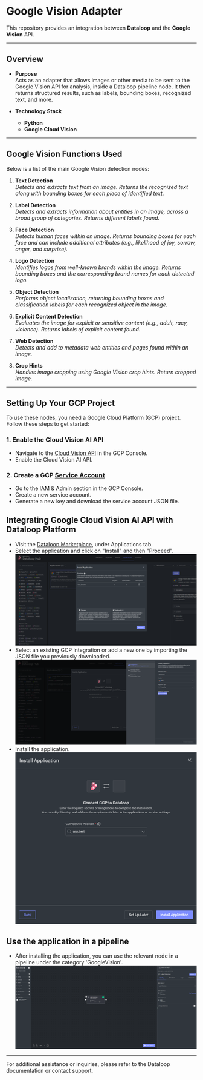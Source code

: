 # Google Vision Adapter

This repository provides an integration between **Dataloop** and the **Google Vision** API.

---

## Overview

- **Purpose**  
  Acts as an adapter that allows images or other media to be sent to the Google Vision API for analysis, inside a Dataloop pipeline node. It then returns structured results, such as labels, bounding boxes, recognized text, and more.

- **Technology Stack**  
  - **Python**
  - **Google Cloud Vision**

---

## Google Vision Functions Used

Below is a list of the main Google Vision detection nodes:

1. **Text Detection**  
   *Detects and extracts text from an image. Returns the recognized text along with bounding boxes for each piece of identified text.*

2. **Label Detection**  
   *Detects and extracts information about entities in an image, across a broad group of categories. Returns different labels found.*

3. **Face Detection**  
   *Detects human faces within an image. Returns bounding boxes for each face and can include additional attributes (e.g., likelihood of joy, sorrow, anger, and surprise).*

4. **Logo Detection**  
   *Identifies logos from well-known brands within the image. Returns bounding boxes and the corresponding brand names for each detected logo.*

5. **Object Detection**  
   *Performs object localization, returning bounding boxes and classification labels for each recognized object in the image.*

6. **Explicit Content Detection**  
   *Evaluates the image for explicit or sensitive content (e.g., adult, racy, violence). Returns labels of explicit content found.*

7. **Web Detection**  
   *Detects and add to metadata web entities and pages found within an image.*

8. **Crop Hints**  
   *Handles image cropping using Google Vision crop hints. Return cropped image.*

---
## Setting Up Your GCP Project

To use these nodes, you need a Google Cloud Platform (GCP) project. Follow these steps to get started:

### 1. Enable the Cloud Vision AI API
   - Navigate to the [Cloud Vision API](https://console.developers.google.com/apis/api/vision.googleapis.com) in the GCP Console.
   - Enable the Cloud Vision AI API.

### 2. Create a GCP [Service Account](https://docs.dataloop.ai/docs/private-key-integration?highlight=create%20service%20account)
   - Go to the IAM & Admin section in the GCP Console.
   - Create a new service account.
   - Generate a new key and download the service account JSON file.

## Integrating Google Cloud Vision AI API with Dataloop Platform

   - Visit the [Dataloop Marketplace](https://docs.dataloop.ai/docs/marketplace), under Applications tab.
   - Select the application and click on "Install" and then "Proceed".
![Marketplace](assets/marketplace.png)
   - Select an existing GCP integration or add a new one by importing the JSON file you previously downloaded.
![Create Integration](assets/add_integration.png)
   - Install the application.
![Integration](assets/add_integration_to_app.png)

## Use the application in a pipeline
   - After installing the application, you can use the relevant node in a pipeline under the category 'GoogleVision'.
![Pipeline](assets/pipeline.png)

---

For additional assistance or inquiries, please refer to the Dataloop documentation or contact support.